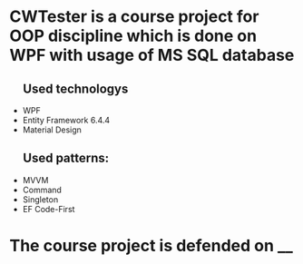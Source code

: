 # CWTester is a course project for OOP discipline which is done on WPF with usage of MS SQL database

<ul>
  <h2>Used technologys</h2>
  <li>WPF</li>
  <li>Entity Framework 6.4.4</li>
  <li>Material Design</li>
  <h2>Used patterns:</h2>
  <li>MVVM</li>
  <li>Command</li>
  <li>Singleton</li>
  <li>EF Code-First</li>
</ul>
<h1>The course project is defended on __</h1>
